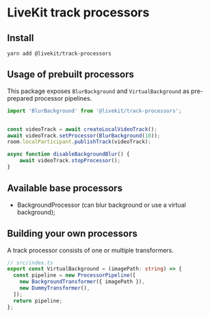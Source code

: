 # LiveKit track processors

## Install
```
yarn add @livekit/track-processors
```

## Usage of prebuilt processors

This package exposes `BlurBackground` and `VirtualBackground` as pre-prepared processor pipelines.


```ts
import 'BlurBackground' from '@livekit/track-processors';


const videoTrack = await createLocalVideoTrack();
await videoTrack.setProcessor(BlurBackground(10));
room.localParticipant.publishTrack(videoTrack);

async function disableBackgroundBlur() {
    await videoTrack.stopProcessor();
}

```

## Available base processors

- BackgroundProcessor (can blur background or use a virtual background);


## Building your own processors
A track processor consists of one or multiple transformers.

```ts
// src/index.ts
export const VirtualBackground = (imagePath: string) => {
  const pipeline = new ProcessorPipeline([
    new BackgroundTransformer({ imagePath }),
    new DummyTransformer(),
  ]);
  return pipeline;
};
```
